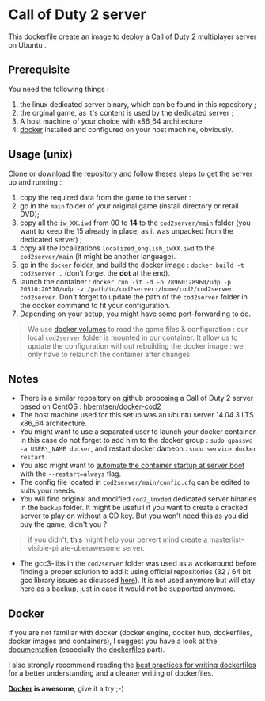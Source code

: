 # Call of Duty 2 server

This dockerfile create an image to deploy a [Call of Duty 2](https://en.wikipedia.org/wiki/Call_of_Duty_2) multiplayer server on Ubuntu .

## Prerequisite

You need the following things :

1. the linux dedicated server binary, which can be found in this repository ;
2. the orginal game, as it's content is used by the dedicated server ;
3. A host machine of your choice with x86_64 architecture
4. [docker](https://www.docker.com/) installed and configured on your host machine, obviously.

## Usage (unix)

Clone or download the repository and follow theses steps to get the server up and running :

1. copy the required data from the game to the server :
  1. go in the `main` folder of your original game (install directory or retail DVD);
  2. copy all the `iw_XX.iwd` from 00 to **14** to the `cod2server/main` folder (you want to keep the 15 already in place, as it was unpacked from the dedicated server) ;
  3. copy all the localizations `localized_english_iwXX.iwd` to the `cod2server/main` (it might be another language).
2. go in the `docker` folder, and build the docker image : `docker build -t cod2server .` (don't forget the **dot** at the end).
3. launch the container : `docker run -it -d -p 28960:28960/udp -p 20510:20510/udp -v /path/to/cod2server:/home/cod2/cod2server cod2server`. Don't forget to update the path of the `cod2server` folder in the docker command to fit your configuration. 
4. Depending on your setup, you might have some port-forwarding to do.

> We use [docker volumes](https://docs.docker.com/userguide/dockervolumes/) to read the game files & configuration : our local `cod2server` folder is mounted in our container. It allow us to update the configuration without rebuilding the docker image : we only have to relaunch the container after changes.

## Notes

* There is a similar repository on github proposing a Call of Duty 2 server based on CentOS : [hberntsen/docker-cod2](https://github.com/hberntsen/docker-cod2)
* The host machine used for this setup was an ubuntu server 14.04.3 LTS x86_64 architecture.
* You might want to use a separated user to launch your docker container. In this case do not forget to add him to the docker group : `sudo gpasswd -a USER\_NAME docker`, and restart docker dameon : `sudo service docker restart`.
* You also might want to [automate the container startup at server boot](https://docs.docker.com/articles/host_integration/) with the `--restart=always` flag.
* The config file located in `cod2server/main/config.cfg` can be edited to suits your needs.
* You will find original and modified `cod2_lnxded` dedicated server binaries in the `backup` folder. It might be usefull if you want to create a cracked server to play on without a CD key. But you won't need this as you did buy the game, didn't you ? 

> if you didn't, [this](http://killtube.org/showthread.php?1337-CoD2-Tutorial-How-to-make-your-cracked-server-show-up-in-the-master-list) might help your pervert mind create a masterlist-visible-pirate-uberawesome server.

* The gcc3-libs in the `cod2server` folder was used as a workaround before finding a proper solution to add it using official repositories (32 / 64 bit gcc library issues as dicussed [here](http://askubuntu.com/questions/454253/how-to-run-32-bit-app-in-ubuntu-64-bit/454254#454254)). It is not used anymore but will stay here as a backup, just in case it would not be supported anymore.

## Docker

If you are not familiar with docker (docker engine, docker hub, dockerfiles, docker images and containers), I suggest you have a look at the [documentation](https://docs.docker.com/) (especially the [dockerfiles](https://docs.docker.com/reference/builder/) part).

I also strongly recommend reading the [best practices for writing dockerfiles](https://docs.docker.com/articles/dockerfile_best-practices/) for a better understanding and a cleaner writing of dockerfiles.

**[Docker](https://www.docker.com/) is awesome**, give it a try ;-)
